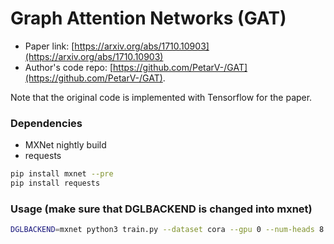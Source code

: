 Graph Attention Networks (GAT)
============

- Paper link: [https://arxiv.org/abs/1710.10903](https://arxiv.org/abs/1710.10903)
- Author's code repo:
  [https://github.com/PetarV-/GAT](https://github.com/PetarV-/GAT).

Note that the original code is implemented with Tensorflow for the paper.

### Dependencies
* MXNet nightly build
* requests

```bash
pip install mxnet --pre
pip install requests
```


### Usage (make sure that DGLBACKEND is changed into mxnet)
```bash
DGLBACKEND=mxnet python3 train.py --dataset cora --gpu 0 --num-heads 8
```
